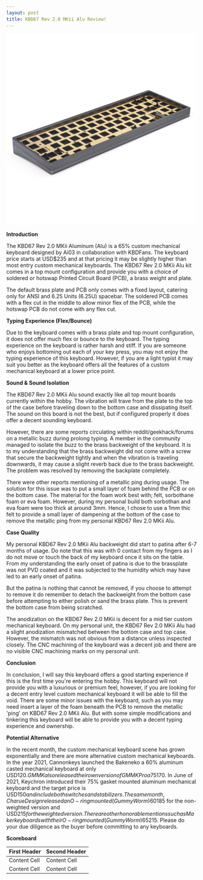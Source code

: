 ```yaml
---
layout: post
title: KBD67 Rev 2.0 MKii Alu Review!
---
```


![_config.yml](https://raw.githubusercontent.com/TeeheeTypes/TeeheeTypes.github.io/master/images/KBD67R2%20MKii%20Alu%20Grey.jpg)

**Introduction**

The KBD67 Rev 2.0 MKii Aluminum (Alu) is a 65% custom mechanical keyboard designed by Ai03 in collaboration with KBDFans. The keyboard price starts at USD$235 and at that pricing it may be slightly higher than most entry custom mechanical keyboards. The KBD67 Rev 2.0 MKii Alu kit comes in a top mount configuration and provide you with a choice of soldered or hotswap Printed Circuit Board (PCB), a brass weight and plate. 

The default brass plate and PCB only comes with a fixed layout, catering only for ANSI and 6.25 Units (6.25U) spacebar. The soldered PCB comes with a flex cut in the middle to allow minor flex of the PCB, while the hotswap PCB do not come with any flex cut.

**Typing Experience (Flex/Bounce)**

Due to the keyboard comes with a brass plate and top mount configuration, it does not offer much flex or bounce to the keyboard. The typing experience on the keyboard is rather harsh and stiff. If you are someone who enjoys bottoming out each of your key press, you may not enjoy the typing experience of this keyboard. However, if you are a light typist it may suit you better as the keyboard offers all the features of a custom mechanical keyboard at a lower price point.

**Sound & Sound Isolation**

The KBD67 Rev 2.0 MKii Alu sound exactly like all top mount boards currently within the hobby. The vibration will trave from the plate to the top of the case before traveling down to the bottom case and dissipating itself. The sound on this board is not the best, but if configured properly it does offer a decent sounding keyboard.

However, there are some reports circulating within reddit/geekhack/forums on a metallic buzz during prolong typing. A member in the community managed to isolate the buzz to the brass backweight of the keyboard. It is to my understanding that the brass backweight did not come with a screw that secure the backweight tightly and when the vibration is traveling downwards, it may cause a slight reverb back due to the brass backweight. The problem was resolved by removing the backplate completely.

There were other reports mentioning of a metallic ping during usage. The solution for this issue was to put a small layer of foam behind the PCB or on the bottom case. The material for the foam work best with; felt, sorbothane foam or eva foam. However, during my personal build both sorbothan and eva foam were too thick at around 3mm. Hence, I chose to use a 1mm thic felt to provide a small layer of dampening at the bottom of the case to remove the metallic ping from my personal KBD67 Rev 2.0 MKii Alu.

**Case Quality**

My personal KBD67 Rev 2.0 MKii Alu backweight did start to patina after 6-7 months of usage. Do note that this was with 0 contact from my fingers as I do not move or touch the back of my keyboard once it sits on the table. From my understanding the early onset of patina is due to the brassplate was not PVD coated and it was subjected to the humidity which may have led to an early onset of patina.

But the patina is nothing that cannot be removed, if you choose to attempt to remove it do remember to detach the backweight from the bottom case before attempting to either polish or sand the brass plate. This is prevent the bottom case from being scratched.

The anodization on the KBD67 Rev 2.0 MKii is decent for a mid tier custom mechanical keyboard. On my personal unit, the KBD67 Rev 2.0 MKii Alu had a slight anodization mismatched between the bottom case and top case. However, the mismatch was not obvious from a distance unless inspected closely. The CNC machining of the keyboard was a decent job and there are no visible CNC machining marks on my personal unit.

**Conclusion**

In conclusion, I will say this keyboard offers a good starting experience if this is the first time you're entering the hobby. This keyboard will not provide you with a luxurious or premium feel, however, if you are looking for a decent entry level custom mechanical keyboard it will be able to fill the void. There are some minor issues with the keyboard, such as you may need insert a layer of the foam beneath the PCB to remove the metallic 'ping' on KBD67 Rev 2.0 MKii Alu. But with some simple modifications and tinkering this keyboard will be able to provide you with a decent typing experience and ownership.

**Potential Alternative**

In the recent month, the custom mechanical keyboard scene has grown exponentially and there are more alternative custom mechanical keyboards. In the year 2021, Cannonkeys launched the Bakeneko a 60% aluminum casted mechanical keyboard at only USD$120. GMMK also released their own version of GMMK Pro a 75% gasket mounted aluminum mechanical keyboard at USD$170. In June of 2021, Keychron introduced their 75% gasket mounted aluminum mechanical keyboard and the target price is USD$150 and include both switches and stabilizers. The same month, Charue Design released an O-ring mounted (Gummy Worm) 60% CNC aluminum mechanical keyboard at USD$185 for the non-weighted version and USD$215 for the weighted version. There are other honorable mentions such as Makerkeyboards with their O-ring mounted (Gummy Worm) 65% CNC aluminum mechanical keyboard at USD$215. Please do your due diligence as the buyer before committing to any keyboards.


**Scoreboard**

| First Header  | Second Header |
| ------------- | ------------- |
| Content Cell  | Content Cell  |
| Content Cell  | Content Cell  |
